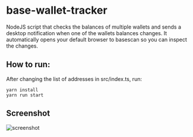 # base-wallet-tracker

NodeJS script that checks the balances of multiple wallets and sends a desktop notification when one of the wallets balances changes. It automatically opens your default browser to basescan so you can inspect the changes.

## How to run:

After changing the list of addresses in src/index.ts, run:

```
yarn install
yarn run start
```

## Screenshot

![screenshot](https://i.imgur.com/uYEcwDr.png)
